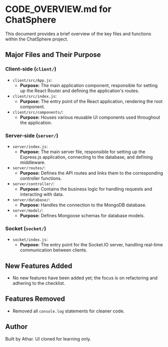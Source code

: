 # CODE_OVERVIEW.md for ChatSphere

This document provides a brief overview of the key files and functions within the ChatSphere project.

## Major Files and Their Purpose

### Client-side (`client/`)

*   `client/src/App.js`:
    *   **Purpose:** The main application component, responsible for setting up the React Router and defining the application's routes.
*   `client/src/index.js`:
    *   **Purpose:** The entry point of the React application, rendering the root component.
*   `client/src/components/`:
    *   **Purpose:** Houses various reusable UI components used throughout the application.

### Server-side (`server/`)

*   `server/index.js`:
    *   **Purpose:** The main server file, responsible for setting up the Express.js application, connecting to the database, and defining middleware.
*   `server/routes/`:
    *   **Purpose:** Defines the API routes and links them to the corresponding controller functions.
*   `server/controller/`:
    *   **Purpose:** Contains the business logic for handling requests and interacting with data.
*   `server/database/`:
    *   **Purpose:** Handles the connection to the MongoDB database.
*   `server/model/`:
    *   **Purpose:** Defines Mongoose schemas for database models.

### Socket (`socket/`)

*   `socket/index.js`:
    *   **Purpose:** The entry point for the Socket.IO server, handling real-time communication between clients.

## New Features Added

*   No new features have been added yet; the focus is on refactoring and adhering to the checklist.

## Features Removed

*   Removed all `console.log` statements for cleaner code.

## Author

Built by Athar. UI cloned for learning only.
